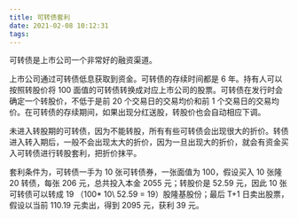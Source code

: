 ```yaml
---
title: 可转债套利
date: 2021-02-08 10:12:31
tags:
---
```


可转债是上市公司一个非常好的融资渠道。

上市公司通过可转债低息获取到资金。可转债的存续时间都是 6 年。持有人可以按照转股价将 100 面值的可转债转换成对应上市公司的股票。可转债在发行时会确定一个转股价，不低于是前 20 个交易日的交易均价和前 1 个交易日的交易均价。在可转债的存续期间，如果出现分红送股，转股价也会自动相应下调。

未进入转股期的可转债，因为不能转股，所有有些可转债会出现很大的折价。转债进入转入期后，一般不会出现太大的折价，因为一旦出现大的折价，就会有资金买入可转债进行转股套利，把折价抹平。

套利条件为，可转债一手为 10 张可转债券，一张面值为 100，假设买入 10 张隆 20 转债，每张 206 元，总共投入本金 2055 元；转股价是 52.59 元，因此 10 张可转债可以转成 19 （100\* 10\ 52.59 = 19）股隆基股份；最后 T+1 日卖出股票，假设以当前 110.19 元卖出，得到 2095 元，获利 39 元。

